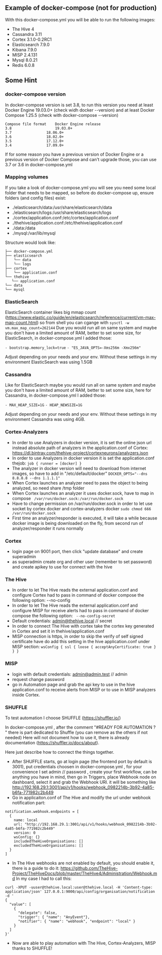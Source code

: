 ## Example of docker-compose (not for production)
With this docker-compose.yml you will be able to run the following images:
- The Hive 4
- Cassandra 3.11
- Cortex 3.1.0-0.2RC1
- Elasticsearch 7.9.0
- Kibana 7.9.0
- MISP 2.4.131
- Mysql 8.0.21
- Redis 6.0.8

## Some Hint

### docker-compose version
In docker-compose version is set 3.8, to run this version you need at least Docker Engine 19.03.0+ (check widh docker --version) and at least Docker Compose 1.25.5 (check with docker-compose --version)
```
Compose file format    Docker Engine release
3.8                    19.03.0+
3.7	               18.06.0+
3.6	               18.02.0+
3.5	               17.12.0+
3.4	               17.09.0+
```
If for some reason you have a previous version of Docker Engine or a previous version of Docker Compose and can't upgrade those, you can use 3.7 or 3.6 in docker-compose.yml


### Mapping volumes
If you take a look of docker-compose.yml you will see you need some local folder that needs to be mapped, so before do docker-compose up, ensure folders (and config files) exist:
- ./elasticsearch/data:/usr/share/elasticsearch/data
- ./elasticsearch/logs:/usr/share/elasticsearch/logs
- ./cortex/application.conf:/etc/cortex/application.conf
- ./thehive/application.conf:/etc/thehive/application.conf
- ./data:/data
- ./mysql:/var/lib/mysql

Structure would look like:
```
├── docker-compose.yml
├── elasticsearch
│   └── data
│   └── logs
├── cortex
│   └── application.conf 
└── thehive
   └── application.conf
└── data
└── mysql
```

### ElasticSearch
ElasticSearch container likes big mmap count (https://www.elastic.co/guide/en/elasticsearch/reference/current/vm-max-map-count.html) so from shell you can cgange with
```sysctl -w vm.max_map_count=262144```
Due you would run all on same system and maybe you don't have a limited amount of RAM, better to set some size, for ElasticSearch, in docker-compose.yml I added those:

```- bootstrap.memory_lock=true```
```- "ES_JAVA_OPTS=-Xms256m -Xmx256m"```

Adjust depending on your needs and your env. Without these settings in my environment ElasticSearch was using 1.5GB

### Cassandra
Like for ElasticSearch maybe you would run all on same system and maybe you don't have a limited amount of RAM, better to set some size, here for Cassandra, in docker-compose.yml I added those:

```- MAX_HEAP_SIZE=1G```
```- HEAP_NEWSIZE=1G```

Adjust depending on your needs and your env. Without these settings in my environment Cassandra was using 4GB.

### Cortex-Analyzers
- In order to use Analyzers in docker version, it is set  the online json url instead absolute path of analyzers in the application.conf of Cortex:
  https://dl.bintray.com/thehive-project/cortexneurons/analyzers.json
- In order to use Analyzers in docker version it is set the application.conf thejob: ```
  job {
  runner = [docker]
}   ```
- The analyzer in docker version will need to download from internet images, so have to add in "/etc/default/docker"
  ``` DOCKER_OPTS="--dns 8.8.8.8 --dns 1.1.1.1" ```
- When Cortex launches an analyzer need to pass the object to being analyzed, so need share /tmp folder
- When Cortex launches an analyzer it uses docker.sock, have to map in compose
 ```  /var/run/docker.sock:/var/run/docker.sock  ```
- Have to change permission on /var/run/docker.sock in order to let use socket by cortex docker and cortex-analyzers docker
  ```sudo chmod 666 /var/run/docker.sock```
- First time an analyzer/responder is executed, it will take a while because docker image is being downloaded on the fly, from second run of analyzer/responder it runs normally

### Cortex
- login page on 9001 port, then click "update database" and create superadmin
- as superadmin create org and other user (remember to set password) and create apikey to use for connect with the hive 

### The Hive
- In order to let The Hive reads the external application.conf and configure Cortex had to pass in command of docker compose the following option:
  --no-config
- In order to let The Hive reads the external application.conf and configure MISP for receive alerts had to pass in command of docker compose the following option:
 ```  --no-config-secret ```
- Default credentials: admin@thehive.local // secret
- In order to connect The Hive with cortex take the cortex key generated in Cortex and set it in thehive/application.conf
- MISP connection is https, in order to skip the verify of self signed certificate have do add this setting in the hive application.conf under MISP section:
  ``` wsConfig { ssl { loose { acceptAnyCertificate: true } } } ```

  
### MISP

- login with default credentials: admin@admin.test // admin
- request change password
- go in Automation page and grab the api key to use in the hive application.conf to receive alerts from MISP or to use in MISP analyzers inside Cortex.


### SHUFFLE
To test automation I choose SHUFFLE (https://shuffler.io/)

In docker-compose.yml , after the comment "#READY FOR AUTOMATION ? " there is part dedicated to Shuffle (you can remove as the others if not needed)
Here will not document how to use it, there is already documentation (https://shuffler.io/docs/about).

Here just describe how to connect the things together.

- After SHUFFLE starts, go at login page (the frontend port by default is 3001), put credentials choosen in docker-compose.yml , for your convenience I set admin // password , create your first workflow, can be anything you have in mind, then go in Triggers, place Webhook node on dashboard, select it and grab the Webhook URI. it will be something like http://192.168.29.1:3001/api/v1/hooks/webhook_0982214b-3b92-4a85-b6fa-771982c2b449
- Go in applicaiton.conf of The Hive and modify the url under webhook notification part:
```
notification.webhook.endpoints = [
  {
    name: local
    url: "http://192.168.29.1:3001/api/v1/hooks/webhook_0982214b-3b92-4a85-b6fa-771982c2b449"
    version: 0
    wsConfig: {}
    includedTheHiveOrganisations: []
    excludedTheHiveOrganisations: []
  }
]
```
- In The Hive webhooks are not enabled by default, you should enable it, there is a guide to do it: https://github.com/TheHive-Project/TheHiveDocs/blob/master/TheHive4/Administration/Webhook.md
In my case I had to call this:
```
curl -XPUT -uuser@thehive.local:user@thehive.local -H 'Content-type: application/json' 127.0.0.1:9000/api/config/organisation/notification -d '
{
  "value": [
    {
      "delegate": false,
      "trigger": { "name": "AnyEvent"},
      "notifier": { "name": "webhook", "endpoint": "local" }
    }
  ]
}'
```
- Now are able to play automation with The Hive, Cortex-Analyzers, MISP thanks to SHUFFLE!

